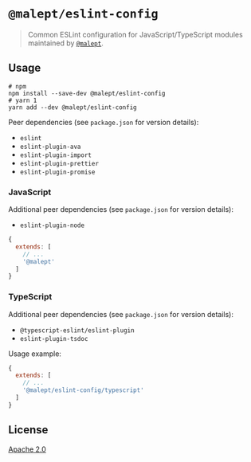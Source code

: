 # `@malept/eslint-config`

> Common ESLint configuration for JavaScript/TypeScript modules maintained by
> [`@malept`](https://npmjs.com/~malept).

## Usage

```shell
# npm
npm install --save-dev @malept/eslint-config
# yarn 1
yarn add --dev @malept/eslint-config
```

Peer dependencies (see `package.json` for version details):

* `eslint`
* `eslint-plugin-ava`
* `eslint-plugin-import`
* `eslint-plugin-prettier`
* `eslint-plugin-promise`

### JavaScript

Additional peer dependencies (see `package.json` for version details):

* `eslint-plugin-node`

```javascript
{
  extends: [
    // ...
    '@malept'
  ]
}
```

### TypeScript

Additional peer dependencies (see `package.json` for version details):

* `@typescript-eslint/eslint-plugin`
* `eslint-plugin-tsdoc`

Usage example:

```javascript
{
  extends: [
    // ...
    '@malept/eslint-config/typescript'
  ]
}
```

## License

[Apache 2.0](https://www.apache.org/licenses/LICENSE-2.0)
